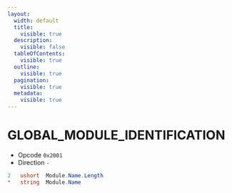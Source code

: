 ```yaml
---
layout:
  width: default
  title:
    visible: true
  description:
    visible: false
  tableOfContents:
    visible: true
  outline:
    visible: true
  pagination:
    visible: true
  metadata:
    visible: true
---
```


# GLOBAL\_MODULE\_IDENTIFICATION

* Opcode `0x2001`&#x20;
* Direction `-`&#x20;

```csharp
2   ushort  Module.Name.Length
*   string  Module.Name
```
